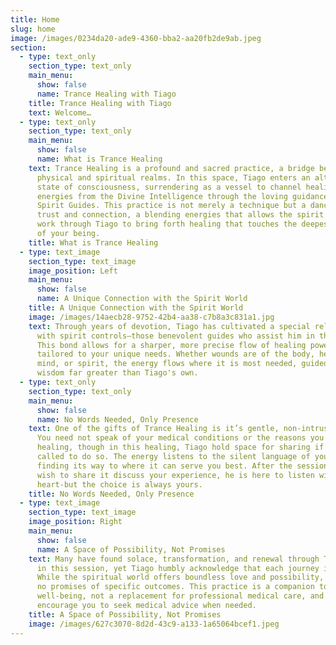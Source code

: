 ```yaml
---
title: Home
slug: home
image: /images/0234da20-ade9-4360-bba2-aa20fb2de9ab.jpeg
section:
  - type: text_only
    section_type: text_only
    main_menu:
      show: false
      name: Trance Healing with Tiago
    title: Trance Healing with Tiago
    text: Welcome…
  - type: text_only
    section_type: text_only
    main_menu:
      show: false
      name: What is Trance Healing
    text: Trance Healing is a profound and sacred practice, a bridge between the
      physical and spiritual realms. In this space, Tiago enters an altered
      state of consciousness, surrendering as a vessel to channel healing
      energies from the Divine Intelligence through the loving guidance of
      Spirit Guides. This practice is not merely a technique but a dance of
      trust and connection, a blending energies that allows the spirit world to
      work through Tiago to bring forth healing that touches the deepest parts
      of your being.
    title: What is Trance Healing
  - type: text_image
    section_type: text_image
    image_position: Left
    main_menu:
      show: false
      name: A Unique Connection with the Spirit World
    title: A Unique Connection with the Spirit World
    image: /images/14aecb28-9752-42b4-aa38-c7b8a3c831a1.jpg
    text: Through years of devotion, Tiago has cultivated a special relationship
      with spirit controls—those benevolent guides who assist him in this work.
      This bond allows for a sharper, more precise flow of healing power,
      tailored to your unique needs. Whether wounds are of the body, heart,
      mind, or spirit, the energy flows where it is most needed, guided by a
      wisdom far greater than Tiago's own.
  - type: text_only
    section_type: text_only
    main_menu:
      show: false
      name: No Words Needed, Only Presence 
    text: One of the gifts of Trance Healing is it’s gentle, non-intrusive nature.
      You need not speak of your medical conditions or the reasons you seek
      healing, though in this healing, Tiago hold space for sharing if you feel
      called to do so. The energy listens to the silent language of your soul,
      finding its way to where it can serve you best. After the session, if you
      wish to share it discuss your experience, he is here to listen with open
      heart-but the choice is always yours.
    title: No Words Needed, Only Presence
  - type: text_image
    section_type: text_image
    image_position: Right
    main_menu:
      show: false
      name: A Space of Possibility, Not Promises
    text: Many have found solace, transformation, and renewal through Trance Healing
      in this session, yet Tiago humbly acknowledge that each journey is unique.
      While the spiritual world offers boundless love and possibility, he make
      no promises of specific outcomes. This practice is a companion to your
      well-being, not a replacement for professional medical care, and he always
      encourage you to seek medical advice when needed.
    title: A Space of Possibility, Not Promises
    image: /images/627c3070-8d2d-43c9-a133-1a65064bcef1.jpeg
---
```

